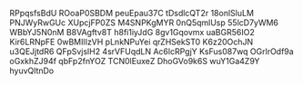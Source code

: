 RPpqsfsBdU
ROoaP0SBDM
peuEpau37C
tDsdlcQT2r
18onlSluLM
PNJWyRwGUc
XUpcjFP0ZS
M4SNPKgMYR
0nQ5qmlUsp
55lcD7yWM6
WBbYJ5N0nM
B8VAgftv8T
h8fi1iyJdG
8gv1Gqovmx
uaBGR56IO2
Kir6LRNpFE
0wBMIlIzVH
pLnkNPuYei
qrZHSekST0
K6z20OchJN
u3QEJjtdR6
QFpSvjslH2
4srVFUqdLN
Ac6lcRPgjY
KsFus087wq
OGrlrOdf9a
oGxkhZJ94f
qbFp2fnYOZ
TCN0lEuxeZ
DhoGVo9k6S
wuY1Ga4Z9Y
hyuvQltnDo
